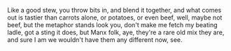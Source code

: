 Like a good stew, you throw bits in, and blend it together, and what comes out is tastier than carrots alone, or  potatoes, or even beef, well, maybe not beef, but the metaphor stands look you, don't make me fetch my beating ladle, got a sting it does, but Manx folk, aye, they're a rare old mix they are, and sure I am we wouldn't have them any different now, see.
